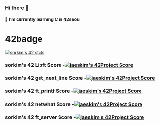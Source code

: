 ### Hi there 👋
#### 🌱 I’m currently learning C in 42seoul
<!--
**sorikikikim/sorikikikim** is a ✨ _special_ ✨ repository because its `README.md` (this file) appears on your GitHub profile.

Here are some ideas to get you started:

- 🔭 I’m currently working on ...
- 🌱 I’m currently learning ...
- 👯 I’m looking to collaborate on ...
- 🤔 I’m looking for help with ...
- 💬 Ask me about ...
- 📫 How to reach me: ...
- 😄 Pronouns: ...
- ⚡ Fun fact: ...
-->

# 42badge

[![sorkim's 42 stats](https://badge42.herokuapp.com/api/stats/sorkim)](https://github.com/JaeSeoKim/badge42)


### sorkim's 42 Libft Score -[![jaeskim's 42Project Score](https://badge42.herokuapp.com/api/project/sorkim/Libft)](https://github.com/JaeSeoKim/badge42)


### sorkim's 42 get_next_line Score -[![jaeskim's 42Project Score](https://badge42.herokuapp.com/api/project/sorkim/get_next_line)](https://github.com/JaeSeoKim/badge42)


### sorkim's 42 ft_printf Score -[![jaeskim's 42Project Score](https://badge42.herokuapp.com/api/project/sorkim/ft_printf)](https://github.com/JaeSeoKim/badge42)


### sorkim's 42 netwhat Score -[![jaeskim's 42Project Score](https://badge42.herokuapp.com/api/project/sorkim/netwhat)](https://github.com/JaeSeoKim/badge42)


### sorkim's 42 ft_server Score -[![jaeskim's 42Project Score](https://badge42.herokuapp.com/api/project/sorkim/ft_server)](https://github.com/JaeSeoKim/badge42)



